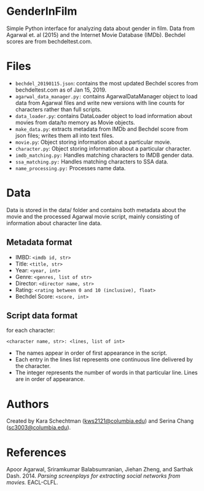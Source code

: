 # GenderInFilm
Simple Python interface for analyzing data about gender in film. Data from Agarwal et. al (2015) and the Internet Movie Database (IMDb). Bechdel scores are from bechdeltest.com.

# Files
- `bechdel_20190115.json`: contains the most updated Bechdel scores from bechdeltest.com as of Jan 15, 2019.
- `agarwal_data_manager.py:` contains AgarwalDataManager object to load data from Agarwal files and write new versions with line counts for characters rather than full scripts.
- `data_loader.py`: contains DataLoader object to load information about movies from data/to memory as Movie objects.
- `make_data.py`: extracts metadata from IMDb and Bechdel score from json files; writes them all into text files.
- `movie.py`: Object storing information about a particular movie.
- `character.py`: Object storing information about a particular character.
- `imdb_matching.py:` Handles matching characters to IMDB gender data.
- `ssa_matching.py:` Handles matching characters to SSA data.
- `name_processing.py:` Processes name data.
# Data
Data is stored in the data/ folder and contains both metadata about the movie and the processed Agarwal movie script, mainly consisting of information about character line data. 

## Metadata format
- IMBD: `<imdb id, str>`
- Title: `<title, str>`
- Year: `<year, int>`
- Genre: `<genres, list of str>`
- Director: `<director name, str>`
- Rating: `<rating between 0 and 10 (inclusive), float>`
- Bechdel Score: `<score, int>`

## Script data format

for each character:
```
<character name, str>: <lines, list of int>
```

- The names appear in order of first appearance in the script.
- Each entry in the lines list represents one continuous line delivered by the character.
- The integer represents the number of words in that particular line. Lines are in order of appearance.

# Authors
Created by Kara Schechtman (kws2121@columbia.edu) and Serina Chang (sc3003@columbia.edu).

# References
Apoor Agarwal, Sriramkumar Balabsumranian, Jiehan Zheng, and Sarthak Dash. 2014. *Parsing screenplays for extracting social networks from movies.* EACL-CLFL.
